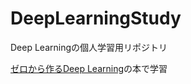 # DeepLearningStudy

Deep Learningの個人学習用リポジトリ

[ゼロから作るDeep Learning](https://www.oreilly.co.jp/books/9784873117584/)の本で学習
